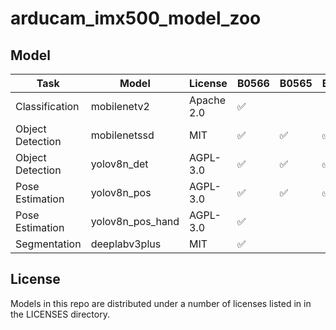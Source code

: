 # arducam_imx500_model_zoo

## Model

| Task             | Model              | License         | B0566         | B0565         | B0564
| ---------------- | -------------      | -------------   | ------------- | ------------- | -------------
| Classification   | mobilenetv2        | Apache 2.0      | ✅            |               |               
| Object Detection | mobilenetssd       | MIT             | ✅            | ✅            | ✅            
| Object Detection | yolov8n_det        | AGPL-3.0        | ✅            | ✅            | ✅            
| Pose Estimation  | yolov8n_pos        | AGPL-3.0        | ✅            | ✅            | ✅            
| Pose Estimation  | yolov8n_pos_hand   | AGPL-3.0        | ✅            |               |               
| Segmentation     | deeplabv3plus      | MIT             | ✅            |               |               

## License

Models in this repo are distributed under a number of licenses listed in in the LICENSES directory.
